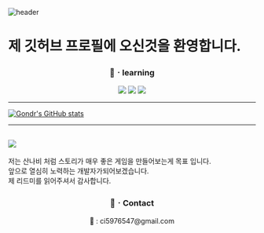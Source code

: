 ![header](https://capsule-render.vercel.app/api?type=venom&height=300&color=gradient&text=L&fontColor=00000)

# 제 깃허브 프로필에 오신것을 환영합니다.
 
 ### <center> 📖ㆍ**learning** </center>
 <p align="center">
<img src = "https://img.shields.io/badge/Unity-808080?style=plastic-red&logo=Unity&logoColor=black">
<img src = "https://img.shields.io/badge/C%23-00CC66?style=plastic-red&logo=Csharp&logoColor=white">
<img src ="https://img.shields.io/badge/python-CCCC00?style=plastic-red&logo=Python&logoColor=white">

-----


[![Gondr's GitHub stats](https://github-readme-stats.vercel.app/api?username=dlckdgh0414)](https://github.com/anuraghazra/github-readme-stats)


---------

![](https://cdn.discordapp.com/attachments/949983647866421279/1200098291245924482/sEEdrKpFtMnm8yJO5LSeUOnM1SgDBu7f5Rdf2tQuQl3OA8vKtbNOYEptCkT-KK42IubMJG-Em5b0igVQK8S69A.webp?ex=65c4f1a1&is=65b27ca1&hm=e001185d5423f675bfe203d1de3c895be3d7d1e7f83ea23f195463584ce204cc&)
-----
저는 산나비 처럼 스토리가 매우 좋은 게임을 만들어보는게 목표 입니다.<br>
앞으로 열심히 노력하는 개발자가되어보겠습니다.<br>
제 리드미를 읽어주셔서 감사합니다.

 ### <center>📲ㆍ**Contact**</center>
<center>📧 : ci5976547@gmail.com</center>
